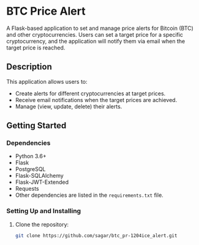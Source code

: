 # BTC Price Alert

A Flask-based application to set and manage price alerts for Bitcoin (BTC) and other cryptocurrencies. Users can set a target price for a specific cryptocurrency, and the application will notify them via email when the target price is reached.

## Description

This application allows users to:
- Create alerts for different cryptocurrencies at target prices.
- Receive email notifications when the target prices are achieved.
- Manage (view, update, delete) their alerts.

## Getting Started

### Dependencies

- Python 3.6+
- Flask
- PostgreSQL
- Flask-SQLAlchemy
- Flask-JWT-Extended
- Requests
- Other dependencies are listed in the `requirements.txt` file.

### Setting Up and Installing

1. Clone the repository:
   ```bash
   git clone https://github.com/sagar/btc_pr-1204ice_alert.git
